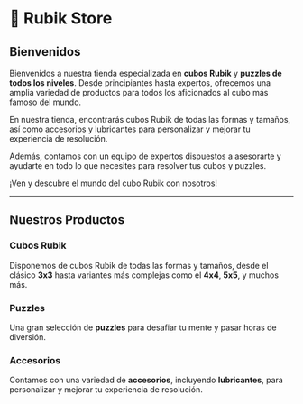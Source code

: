 # 🧩 Rubik Store

## Bienvenidos

Bienvenidos a nuestra tienda especializada en **cubos Rubik** y **puzzles de todos los niveles**. Desde principiantes hasta expertos, ofrecemos una amplia variedad de productos para todos los aficionados al cubo más famoso del mundo.

En nuestra tienda, encontrarás cubos Rubik de todas las formas y tamaños, así como accesorios y lubricantes para personalizar y mejorar tu experiencia de resolución.

Además, contamos con un equipo de expertos dispuestos a asesorarte y ayudarte en todo lo que necesites para resolver tus cubos y puzzles.

¡Ven y descubre el mundo del cubo Rubik con nosotros!

---

## Nuestros Productos

### Cubos Rubik
Disponemos de cubos Rubik de todas las formas y tamaños, desde el clásico **3x3** hasta variantes más complejas como el **4x4**, **5x5**, y muchos más.

### Puzzles
Una gran selección de **puzzles** para desafiar tu mente y pasar horas de diversión.

### Accesorios
Contamos con una variedad de **accesorios**, incluyendo **lubricantes**, para personalizar y mejorar tu experiencia de resolución.